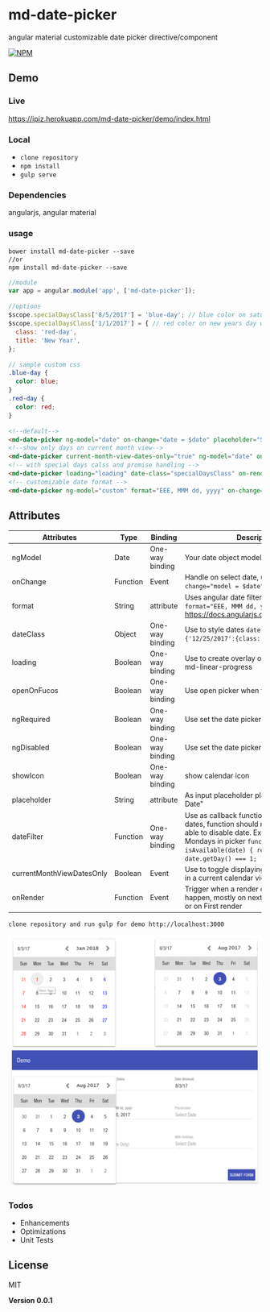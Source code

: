 # md-date-picker
angular material customizable date picker directive/component  


[![NPM](https://nodei.co/npm/md-date-picker.png)](https://npmjs.org/package/md-date-picker)

## Demo
### Live
https://ipiz.herokuapp.com/md-date-picker/demo/index.html
### Local
- `clone repository`
- `npm install`
- `gulp serve`

### Dependencies
angularjs, angular material

### usage
```shell
bower install md-date-picker --save
//or
npm install md-date-picker --save
```
```javascript
//module
var app = angular.module('app', ['md-date-picker']);
```
```javascript
//options
$scope.specialDaysClass['8/5/2017'] = 'blue-day'; // blue color on saturday 
$scope.specialDaysClass['1/1/2017'] = { // red color on new years day with title
  class: 'red-day',
  title: 'New Year',
};
```
```scss
// sample custom css
.blue-day {
  color: blue;
}
.red-day {
  color: red;
}
```
```html
<!--default-->
<md-date-picker ng-model="date" on-change="date = $date" placeholder="Select Date"></md-date-picker>
<!--show only days on current month view-->
<md-date-picker current-month-view-dates-only="true" ng-model="date" on-change="date = $date"></md-date-picker>
<!-- with special days calss and promise handling -->
<md-date-picker loading="loading" date-class="specialDaysClass" on-render="onRenderDatePicker($month, $year)" ng-model="date" on-change="date = $date"></md-date-picker>
<!-- customizable date format -->
<md-date-picker ng-model="custom" format="EEE, MMM dd, yyyy" on-change="custom = $date"></md-date-picker>
```

## Attributes
|Attributes|Type|Binding|Description|
|---|---|---|---|
|ngModel|Date|One-way binding|Your date object model|
|onChange|Function|Event|Handle on select date, ussage `on-change="model = $date"`|
|format|String|attribute|Uses angular date filter to format date `format="EEE, MMM dd, yyyy"` refer to https://docs.angularjs.org/api/ng/filter/date|
|dateClass|Object|One-way binding|Use to style dates `date-calss="{'12/25/2017':{class: 'red-font'}}"`|
|loading|Boolean|One-way binding|Use to create overlay on calendar with md-linear-progress|
|openOnFucos|Boolean|One-way binding|Use open picker when focused|
|ngRequired|Boolean|One-way binding|Use set the date picker input required|
|ngDisabled|Boolean|One-way binding|Use set the date picker input disabled|
|showIcon|Boolean|One-way binding|show calendar icon|
|placeholder|String|attribute|As input placeholder placeholder="Select Date"|
|dateFilter|Function|One-way binding|Use as callback function to filter available dates, function should return `false` to be able to disable date. Example enable only Mondays in picker `function isAvailable(date) { return date.getDay() === 1;  }`|
|currentMonthViewDatesOnly|Boolean|Event|Use to toggle displaying other Month dates in a current calendar view| 
|onRender|Function|Event|Trigger when a render of the calendar view happen, mostly on next/prev month clicked or on First render|

```
clone repository and run gulp for demo http://localhost:3000
```

![md-date-picker Screenshot](https://raw.githubusercontent.com/appfoundations/md-date-picker/master/preview.png "md-date-picker Screenshot")

### Todos

 - Enhancements
 - Optimizations
 - Unit Tests

License
----

MIT


**Version 0.0.1**
